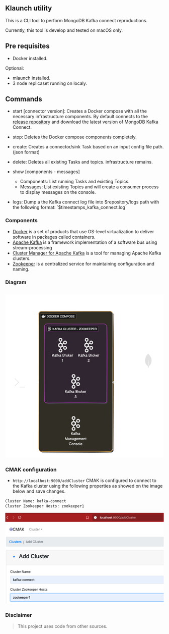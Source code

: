 ## Klaunch utility

This is a CLI tool to perform MongoDB Kafka connect reproductions.

Currently, this tool is develop and tested on macOS only.

## Pre requisites

- Docker installed.

Optional:
- mlaunch installed.
- 3 node replicaset running on localy.

##  Commands

- start [connector version]: Creates a Docker compose with all the necessary infrastructure components.
By default connects to the [release repository](https://repo1.maven.org/maven2/org/mongodb/kafka/mongo-kafka-connect/) and download the latest version of MongoDB Kafka Connect.

- stop: Deletes the Docker compose components completely.

- create: Creates a connector/sink Task based on an input config file path.(json format) 

- delete: Deletes all existing Tasks and topics. infrastructure remains.

- show [components - messages]
    - Components: List running Tasks and existing Topics.
    - Messages: List existing Topics and will create a consumer process to display messages on the console.

- logs: Dump a the Kafka connect log file into $repository/logs path with the following format: `$timestamps_kafka_connect.log`


### Components

- [Docker](https://www.docker.com/) is a set of products that use OS-level virtualization to deliver software in packages called containers.
- [Apache Kafka](https://kafka.apache.org/) is a framework implementation of a software bus using stream-processing
- [Cluster Manager for Apache Kafka](https://github.com/yahoo/CMAK) is a tool for managing Apache Kafka clusters.
- [Zookeeper](https://zookeeper.apache.org/) is a centralized service for maintaining configuration and naming.


### Diagram

![Diagram](./diagram.png)
---------------------------------

### CMAK configuration

- `http://localhost:9000/addCluster` CMAK is configured to connect to the Kafka cluster using the following properties as showed on the image below and save changes.

```
Cluster Name: kafka-connect
Cluster Zookeeper Hosts: zookeeper1
```

![CMAK](./diagram2.png)


### Disclaimer

> This project uses code from other sources.